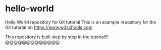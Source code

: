# hello-world
Hello World repository for Git tutorial
This is an example repository for the Git tutorial on https://www.w3schools.com

This repository is built step by step in the tutorial!!!
@@@@@@@@@@@@@
